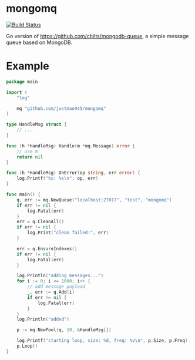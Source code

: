 # mongomq

[![Build Status](https://travis-ci.org/justmao945/mongomq.svg?branch=master)](https://travis-ci.org/justmao945/mongomq)

Go version of https://github.com/chilts/mongodb-queue, a simple message queue based on MongoDB.


# Example

```go
package main

import (
	"log"

	mq "github.com/justmao945/mongomq"
)

type HandleMsg struct {
	// ...
}

func (h *HandleMsg) Handle(m *mq.Message) error {
	// use m
	return nil
}

func (h *HandleMsg) OnError(op string, err error) {
	log.Printf("%s: %s\n", op, err)
}

func main() {
	q, err := mq.NewQueue("localhost:27017", "test", "mongomq")
	if err != nil {
		log.Fatal(err)
	}
	err = q.CleanAll()
	if err != nil {
		log.Print("clean failed:", err)
	}

	err = q.EnsureIndexes()
	if err != nil {
		log.Fatal(err)
	}

	log.Println("adding messages...")
	for i := 0; i <= 1000; i++ {
		// add message payload
		_, err := q.Add(i)
		if err != nil {
			log.Fatal(err)
		}
	}
	log.Println("added")

	p := mq.NewPool(q, 10, &HandleMsg{})

	log.Printf("starting loop, size: %d, freq: %v\n", p.Size, p.Freq)
	p.Loop()
}


```
